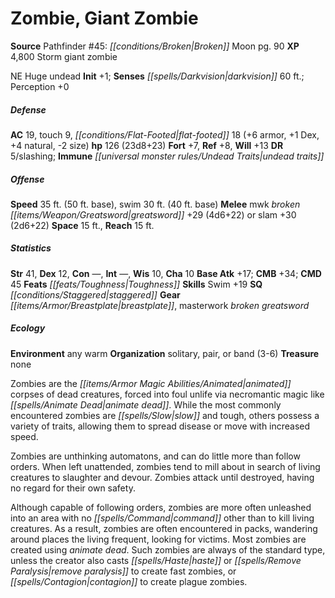 ﻿---
cssclass: [monsters]
title1: Zombie, Giant Zombie
title2: Giant Zombie
CR: 8
sources:
- name: 'Pathfinder #45: Broken Moon'
  page: 90
  link: http://paizo.com/store/games/roleplayingGames/p/pathfinderRPG/paizo/pathfinderAdventurePath/carrionCrown/v5748btpy8jtl
XP: 4800
race: Storm
classes:
- giant zombie
alignment: NE
size: Huge
type: undead
initiative:
  bonus: 1
senses:
  darkvision: 60
AC:
  AC: 19
  touch: 9
  flat_footed: 18
  components:
    armor: 6
    dex: 1
    natural: 4
    size: -2
HP:
  HP: 126
  long: 23d8+23
saves:
  fort: 7
  ref: 8
  will: 13
DR:
- amount: 5
  weakness: slashing
immunities:
- undead traits
speeds:
  base: 35
  base_other: 50 ft. base
  swim: 30
  swim_other: 40 ft. base
attacks:
  melee:
  - - text: mwk broken greatsword +29 (4d6+22)
      entries:
      - - damage: 4d6+22
      attack: mwk broken greatsword
      bonus:
      - 29
  - - text: slam +30 (2d6+22)
      entries:
      - - damage: 2d6+22
      attack: slam
      bonus:
      - 30
space: 15
reach: 15
ability_scores:
  STR: 41
  DEX: 12
  CON:
  INT:
  WIS: 10
  CHA: 10
BAB: 17
CMB: 34
CMD: 45
feats:
- is_bonus: true
  name: Toughness
skills:
  Swim: 19
  Perception: 0
special_qualities:
- staggered
gear:
  gear:
  - breastplate
  - masterwork broken greatsword
ecology:
  environment: any warm
  organization: solitary, pair, or band (3-6)
  treasure_type: none
desc_long: |-
  Zombies are the animated corpses of dead creatures, forced into foul unlife via necromantic magic like animate dead. While the most commonly encountered zombies are slow and tough, others possess a variety of traits, allowing them to spread disease or move with increased speed.

  Zombies are unthinking automatons, and can do little more than follow orders. When left unattended, zombies tend to mill about in search of living creatures to slaughter and devour. Zombies attack until destroyed, having no regard for their own safety.

  Although capable of following orders, zombies are more often unleashed into an area with no command other than to kill living creatures. As a result, zombies are often encountered in packs, wandering around places the living frequent, looking for victims. Most zombies are created using animate dead. Such zombies are always of the standard type, unless the creator also casts haste or remove paralysis to create fast zombies, or contagion to create plague zombies.

---

# Zombie, Giant Zombie

**Source** Pathfinder #45: _[[conditions/Broken|Broken]]_ Moon pg. 90
**XP** 4,800
Storm giant zombie

NE Huge undead
**Init** +1; **Senses** _[[spells/Darkvision|darkvision]]_ 60 ft.; Perception +0

##### Defense

**AC** 19, touch 9, _[[conditions/Flat-Footed|flat-footed]]_ 18 (+6 armor, +1 Dex, +4 natural, -2 size)
**hp** 126 (23d8+23)
**Fort** +7, **Ref** +8, **Will** +13
**DR** 5/slashing; **Immune** _[[universal monster rules/Undead Traits|undead traits]]_

##### Offense
**Speed** 35 ft. (50 ft. base), swim 30 ft. (40 ft. base)
**Melee** mwk _broken_ _[[items/Weapon/Greatsword|greatsword]]_ +29 (4d6+22) or slam +30 (2d6+22)
**Space** 15 ft., **Reach** 15 ft.

##### Statistics
**Str** 41, **Dex** 12, **Con** —, **Int** —, **Wis** 10, **Cha** 10
**Base Atk** +17; **CMB** +34; **CMD** 45
**Feats** _[[feats/Toughness|Toughness]]_
**Skills** Swim +19
**SQ** _[[conditions/Staggered|staggered]]_
**Gear** _[[items/Armor/Breastplate|breastplate]]_, masterwork _broken_ _greatsword_

##### Ecology

**Environment** any warm
**Organization** solitary, pair, or band (3-6)
**Treasure** none

Zombies are the _[[items/Armor Magic Abilities/Animated|animated]]_ corpses of dead creatures, forced into foul unlife via necromantic magic like _[[spells/Animate Dead|animate dead]]_. While the most commonly encountered zombies are _[[spells/Slow|slow]]_ and tough, others possess a variety of traits, allowing them to spread disease or move with increased speed.

Zombies are unthinking automatons, and can do little more than follow orders. When left unattended, zombies tend to mill about in search of living creatures to slaughter and devour. Zombies attack until destroyed, having no regard for their own safety.

Although capable of following orders, zombies are more often unleashed into an area with no _[[spells/Command|command]]_ other than to kill living creatures. As a result, zombies are often encountered in packs, wandering around places the living frequent, looking for victims. Most zombies are created using _animate dead_. Such zombies are always of the standard type, unless the creator also casts _[[spells/Haste|haste]]_ or _[[spells/Remove Paralysis|remove paralysis]]_ to create fast zombies, or _[[spells/Contagion|contagion]]_ to create plague zombies.